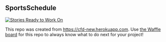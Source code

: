 ## SportsSchedule

[![Stories Ready to Work On](https://badge.waffle.io/codefordenver/SportsSchedule.svg?label=ready&title=Cards%20Ready%20To%20Work%20On)](https://waffle.io/codefordenver/SportsSchedule)

This repo was created from https://cfd-new.herokuapp.com. Use [the Waffle board](https://waffle.io/codefordenver/SportsSchedule) for this repo to always know what to do next for your project!
